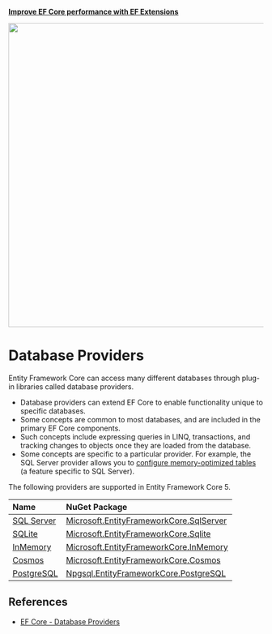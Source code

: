 <a href="https://entityframework-extensions.net/">**Improve EF Core performance with EF Extensions**</a>

<a href="https://entityframework-extensions.net/">
<img src="https://zzzprojects.github.io/images/logo/entityframework-extensions-pub.jpg" width="600" />
</a>

# Database Providers

Entity Framework Core can access many different databases through plug-in libraries called database providers.

*  Database providers can extend EF Core to enable functionality unique to specific databases. 
* Some concepts are common to most databases, and are included in the primary EF Core components. 
* Such concepts include expressing queries in LINQ, transactions, and tracking changes to objects once they are loaded from the database. 
* Some concepts are specific to a particular provider. For example, the SQL Server provider allows you to [configure memory-optimized tables](https://docs.microsoft.com/en-us/ef/core/providers/sql-server/memory-optimized-table) \(a feature specific to SQL Server\). 

The following providers are supported in Entity Framework Core 5.

| Name | NuGet Package |
| :--- | :--- |
| [SQL Server](sql-server.md) | [Microsoft.EntityFrameworkCore.SqlServer](https://www.nuget.org/packages/Microsoft.EntityFrameworkCore.SqlServer) |
| [SQLite](sqlite.md) | [Microsoft.EntityFrameworkCore.Sqlite](https://www.nuget.org/packages/Microsoft.EntityFrameworkCore.Sqlite) |
| [InMemory](inmemory.md) | [Microsoft.EntityFrameworkCore.InMemory](https://www.nuget.org/packages/Microsoft.EntityFrameworkCore.InMemory) |
| [Cosmos](cosmos.md) | [Microsoft.EntityFrameworkCore.Cosmos](https://www.nuget.org/packages/Microsoft.EntityFrameworkCore.Cosmos) |
| [PostgreSQL](postgresql.md)   | [Npgsql.EntityFrameworkCore.PostgreSQL](https://www.nuget.org/packages/Npgsql.EntityFrameworkCore.PostgreSQL) |

## References

- [EF Core - Database Providers](https://www.learnentityframeworkcore.com/database-providers)
